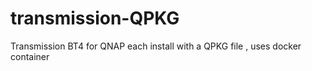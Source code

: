 # transmission-QPKG
Transmission BT4 for QNAP each install with a QPKG file , uses docker container 
